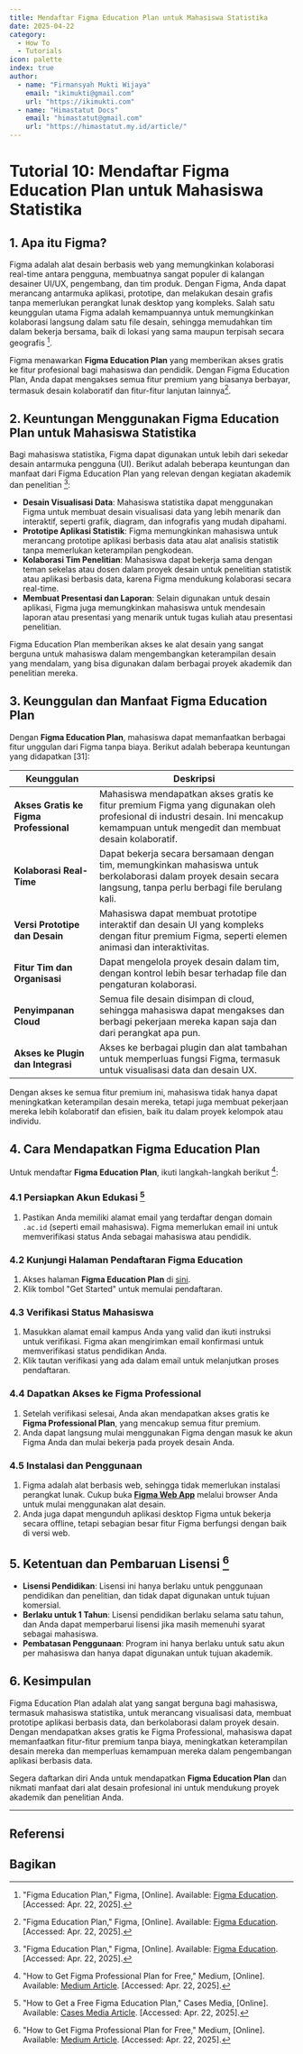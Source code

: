 ```yaml
---
title: Mendaftar Figma Education Plan untuk Mahasiswa Statistika
date: 2025-04-22
category:
  - How To
  - Tutorials
icon: palette
index: true
author:
  - name: "Firmansyah Mukti Wijaya"
    email: "ikimukti@gmail.com"
    url: "https://ikimukti.com"
  - name: "Himastatut Docs"
    email: "himastatut@gmail.com"
    url: "https://himastatut.my.id/article/"
---
```


# Tutorial 10: Mendaftar Figma Education Plan untuk Mahasiswa Statistika

## 1. Apa itu Figma?

Figma adalah alat desain berbasis web yang memungkinkan kolaborasi real-time antara pengguna, membuatnya sangat populer di kalangan desainer UI/UX, pengembang, dan tim produk. Dengan Figma, Anda dapat merancang antarmuka aplikasi, prototipe, dan melakukan desain grafis tanpa memerlukan perangkat lunak desktop yang kompleks. Salah satu keunggulan utama Figma adalah kemampuannya untuk memungkinkan kolaborasi langsung dalam satu file desain, sehingga memudahkan tim dalam bekerja bersama, baik di lokasi yang sama maupun terpisah secara geografis [^1].

Figma menawarkan **Figma Education Plan** yang memberikan akses gratis ke fitur profesional bagi mahasiswa dan pendidik. Dengan Figma Education Plan, Anda dapat mengakses semua fitur premium yang biasanya berbayar, termasuk desain kolaboratif dan fitur-fitur lanjutan lainnya[^1].

## 2. Keuntungan Menggunakan Figma Education Plan untuk Mahasiswa Statistika

Bagi mahasiswa statistika, Figma dapat digunakan untuk lebih dari sekedar desain antarmuka pengguna (UI). Berikut adalah beberapa keuntungan dan manfaat dari Figma Education Plan yang relevan dengan kegiatan akademik dan penelitian [^1]:

- **Desain Visualisasi Data**: Mahasiswa statistika dapat menggunakan Figma untuk membuat desain visualisasi data yang lebih menarik dan interaktif, seperti grafik, diagram, dan infografis yang mudah dipahami.
- **Prototipe Aplikasi Statistik**: Figma memungkinkan mahasiswa untuk merancang prototipe aplikasi berbasis data atau alat analisis statistik tanpa memerlukan keterampilan pengkodean.
- **Kolaborasi Tim Penelitian**: Mahasiswa dapat bekerja sama dengan teman sekelas atau dosen dalam proyek desain untuk penelitian statistik atau aplikasi berbasis data, karena Figma mendukung kolaborasi secara real-time.
- **Membuat Presentasi dan Laporan**: Selain digunakan untuk desain aplikasi, Figma juga memungkinkan mahasiswa untuk mendesain laporan atau presentasi yang menarik untuk tugas kuliah atau presentasi penelitian.

Figma Education Plan memberikan akses ke alat desain yang sangat berguna untuk mahasiswa dalam mengembangkan keterampilan desain yang mendalam, yang bisa digunakan dalam berbagai proyek akademik dan penelitian mereka.

## 3. Keunggulan dan Manfaat Figma Education Plan

Dengan **Figma Education Plan**, mahasiswa dapat memanfaatkan berbagai fitur unggulan dari Figma tanpa biaya. Berikut adalah beberapa keuntungan yang didapatkan [31]:

| **Keunggulan**                          | **Deskripsi**                                                                                                                                                  |
|-----------------------------------------|----------------------------------------------------------------------------------------------------------------------------------------------------------------|
| **Akses Gratis ke Figma Professional**  | Mahasiswa mendapatkan akses gratis ke fitur premium Figma yang digunakan oleh profesional di industri desain. Ini mencakup kemampuan untuk mengedit dan membuat desain kolaboratif. |
| **Kolaborasi Real-Time**                | Dapat bekerja secara bersamaan dengan tim, memungkinkan mahasiswa untuk berkolaborasi dalam proyek desain secara langsung, tanpa perlu berbagi file berulang kali. |
| **Versi Prototipe dan Desain**         | Mahasiswa dapat membuat prototipe interaktif dan desain UI yang kompleks dengan fitur premium Figma, seperti elemen animasi dan interaktivitas. |
| **Fitur Tim dan Organisasi**           | Dapat mengelola proyek desain dalam tim, dengan kontrol lebih besar terhadap file dan pengaturan kolaborasi. |
| **Penyimpanan Cloud**                  | Semua file desain disimpan di cloud, sehingga mahasiswa dapat mengakses dan berbagi pekerjaan mereka kapan saja dan dari perangkat apa pun. |
| **Akses ke Plugin dan Integrasi**      | Akses ke berbagai plugin dan alat tambahan untuk memperluas fungsi Figma, termasuk untuk visualisasi data dan desain UX. |

Dengan akses ke semua fitur premium ini, mahasiswa tidak hanya dapat meningkatkan keterampilan desain mereka, tetapi juga membuat pekerjaan mereka lebih kolaboratif dan efisien, baik itu dalam proyek kelompok atau individu.

## 4. Cara Mendapatkan Figma Education Plan

Untuk mendaftar **Figma Education Plan**, ikuti langkah-langkah berikut [^4]:

### 4.1 Persiapkan Akun Edukasi [^5]

1. Pastikan Anda memiliki alamat email yang terdaftar dengan domain `.ac.id` (seperti email mahasiswa). Figma memerlukan email ini untuk memverifikasi status Anda sebagai mahasiswa atau pendidik.

### 4.2 Kunjungi Halaman Pendaftaran Figma Education

1. Akses halaman **Figma Education Plan** di [sini](https://www.figma.com/education/).
2. Klik tombol "Get Started" untuk memulai pendaftaran.

### 4.3 Verifikasi Status Mahasiswa

1. Masukkan alamat email kampus Anda yang valid dan ikuti instruksi untuk verifikasi. Figma akan mengirimkan email konfirmasi untuk memverifikasi status pendidikan Anda.
2. Klik tautan verifikasi yang ada dalam email untuk melanjutkan proses pendaftaran.

### 4.4 Dapatkan Akses ke Figma Professional

1. Setelah verifikasi selesai, Anda akan mendapatkan akses gratis ke **Figma Professional Plan**, yang mencakup semua fitur premium.
2. Anda dapat langsung mulai menggunakan Figma dengan masuk ke akun Figma Anda dan mulai bekerja pada proyek desain Anda.

### 4.5 Instalasi dan Penggunaan

1. Figma adalah alat berbasis web, sehingga tidak memerlukan instalasi perangkat lunak. Cukup buka **[Figma Web App](https://www.figma.com/)** melalui browser Anda untuk mulai menggunakan alat desain.
2. Anda juga dapat mengunduh aplikasi desktop Figma untuk bekerja secara offline, tetapi sebagian besar fitur Figma berfungsi dengan baik di versi web.

## 5. Ketentuan dan Pembaruan Lisensi [^4]

- **Lisensi Pendidikan**: Lisensi ini hanya berlaku untuk penggunaan pendidikan dan penelitian, dan tidak dapat digunakan untuk tujuan komersial.
- **Berlaku untuk 1 Tahun**: Lisensi pendidikan berlaku selama satu tahun, dan Anda dapat memperbarui lisensi jika masih memenuhi syarat sebagai mahasiswa.
- **Pembatasan Penggunaan**: Program ini hanya berlaku untuk satu akun per mahasiswa dan hanya dapat digunakan untuk tujuan akademik.

## 6. Kesimpulan

Figma Education Plan adalah alat yang sangat berguna bagi mahasiswa, termasuk mahasiswa statistika, untuk merancang visualisasi data, membuat prototipe aplikasi berbasis data, dan berkolaborasi dalam proyek desain. Dengan mendapatkan akses gratis ke Figma Professional, mahasiswa dapat memanfaatkan fitur-fitur premium tanpa biaya, meningkatkan keterampilan desain mereka dan memperluas kemampuan mereka dalam pengembangan aplikasi berbasis data.

Segera daftarkan diri Anda untuk mendapatkan **Figma Education Plan** dan nikmati manfaat dari alat desain profesional ini untuk mendukung proyek akademik dan penelitian Anda.

---

## Referensi

[^1]: "Figma Education Plan," Figma, [Online]. Available: [Figma Education](https://www.figma.com/education/). [Accessed: Apr. 22, 2025].
[^2]: "How to Apply for Figma Education Plan," Figma, [Online]. Available: [Apply Figma Education](https://www.figma.com/education/apply). [Accessed: Apr. 22, 2025].
[^3]: "Verify Education Status for Figma," Figma Help Center, [Online]. Available: [Verify Education](https://help.figma.com/hc/en-us/articles/360041061214-Verify-education-status). [Accessed: Apr. 22, 2025].
[^4]: "How to Get Figma Professional Plan for Free," Medium, [Online]. Available: [Medium Article](https://medium.com/@abdulazizahwan/how-to-get-figma-professional-plan-for-free-figma-education-only-for-students-educators-bb7ecd14b9b3). [Accessed: Apr. 22, 2025].
[^5]: "How to Get a Free Figma Education Plan," Cases Media, [Online]. Available: [Cases Media Article](https://cases.media/en/article/how-to-get-a-free-figma-education-plan?srsltid=AfmBOopUKJ9WQkJfo0yvHQrY8QRNWvhERPkp1x_ToYjlwK9QmRMF5P-X). [Accessed: Apr. 22, 2025].

## Bagikan
<Share colorful />
<GitContributors />
<GitChangelog />
